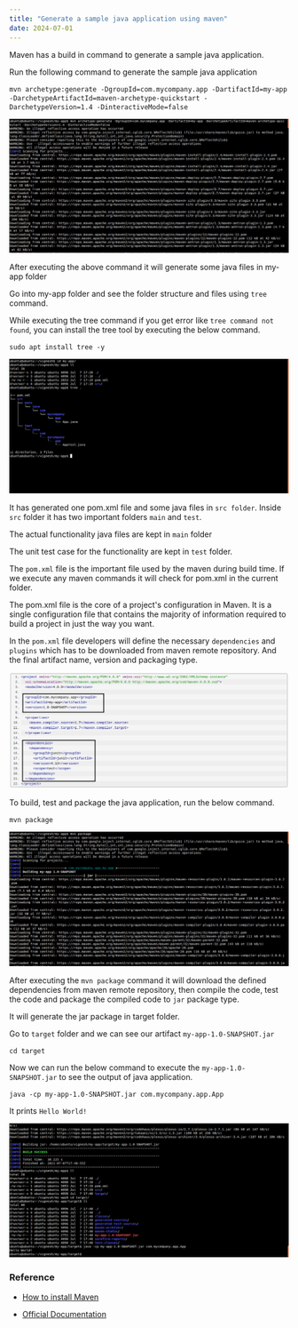 ```yaml
---
title: "Generate a sample java application using maven"
date: 2024-07-01
---
```


Maven has a build in command to generate a sample java application.

Run the following command to generate the sample java application

```
mvn archetype:generate -DgroupId=com.mycompany.app -DartifactId=my-app -DarchetypeArtifactId=maven-archetype-quickstart -DarchetypeVersion=1.4 -DinteractiveMode=false
```

![Maven](../images/maven-generate-command.png)

After executing the above command it will generate some java files in my-app folder

Go into my-app folder and see the folder structure and files using `tree` command.

While executing the tree command if you get error like `tree command not found`, you can install the tree tool by executing the below command.

```
sudo apt install tree -y
```

![Maven](../images/maven-generated-files.png)

It has generated one pom.xml file and some java files in `src folder`. Inside `src` folder it has two important folders `main` and `test`.

The actual functionality java files are kept in `main` folder

The unit test case for the functionality are kept in `test` folder.

The `pom.xml` file is the important file used by the maven during build time. If we execute any maven commands it will check for pom.xml in the current folder.

The pom.xml file is the core of a project's configuration in Maven. It is a single configuration file that contains the majority of information required to build a project in just the way you want.

In the `pom.xml` file developers will define the necessary `dependencies` and `plugins` which has to be downloaded from maven remote repository. And the final artifact name, version and packaging type.

![Maven](../images/maven-pom-dependencies.png)

To build, test and package the java application, run the below command.

```
mvn package
```

![Maven](../images/maven-package.png)

After executing the `mvn package` command it will download the defined dependencies from maven remote repository, then compile the code, test the code and package the compiled code to `jar` package type.

It will generate the jar package in target folder.

Go to `target` folder and we can see our artifact `my-app-1.0-SNAPSHOT.jar`

```
cd target
```

Now we can run the below command to execute the `my-app-1.0-SNAPSHOT.jar` to see the output of java application.

```
java -cp my-app-1.0-SNAPSHOT.jar com.mycompany.app.App
```

It prints `Hello World!`

![Maven](../images/maven-target-execution.png)

### Reference

- [How to install Maven](/index.php/maven/20-install-maven)

- [Official Documentation](https://maven.apache.org/guides/getting-started/maven-in-five-minutes.html)

